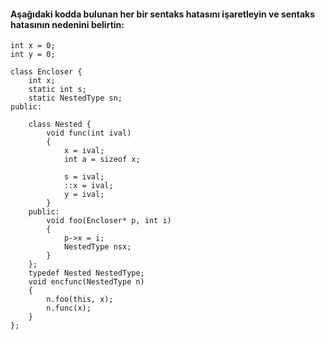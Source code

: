 #### Aşağıdaki kodda bulunan her bir sentaks hatasını işaretleyin ve sentaks hatasının nedenini belirtin:

```
int x = 0;
int y = 0;

class Encloser {	
	int x;
	static int s;  
	static NestedType sn;
public:
	
	class Nested {		
		void func(int ival)
		{
			x = ival; 
			int a = sizeof x; 

			s = ival;   
			::x = ival; 
			y = ival;   
		}
	public:
		void foo(Encloser* p, int i)
		{
			p->x = i;
			NestedType nsx;
		}
	};
	typedef Nested NestedType;
	void encfunc(NestedType n)
	{
		n.foo(this, x);
		n.func(x);
	}
};

```

